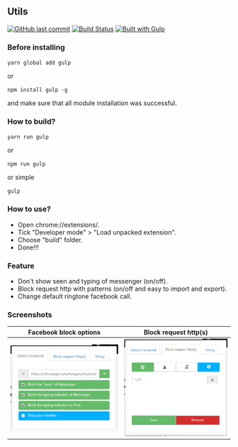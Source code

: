 ## Utils

[![GitHub last commit](https://img.shields.io/github/last-commit/Hongarc/Utils.svg)](https://github.com/Hongarc/Utils)
[![Build Status](https://travis-ci.org/Hongarc/Utils.svg?branch=master)](https://travis-ci.org/Hongarc/Utils)
[![Built with Gulp](https://img.shields.io/badge/Build%20with-Gulp-cf4647.svg)](http://gulpjs.com/)

### Before installing
```
yarn global add gulp
```
or
```
npm install gulp -g
```
and make sure that all module installation was successful.

### How to build?
```
yarn run gulp
```
or
```
npm run gulp
```
or simple
```
gulp
```

### How to use?
* Open chrome://extensions/.
* Tick "Developer mode" > "Load unpacked extension".
* Choose "build" folder.
* Done!!!

### Feature
* Don't show seen and typing of messenger (on/off).
* Block request http with patterns (on/off and easy to import and export).
* Change default ringtone facebook call.

### Screenshots
Facebook block options | Block request http(s)
:---------------------:|:---------------------:
![alt text](screenshots/block-fb-event.png "Facebook block options") | ![alt text](screenshots/fb-url.png "Block request http(s)")
